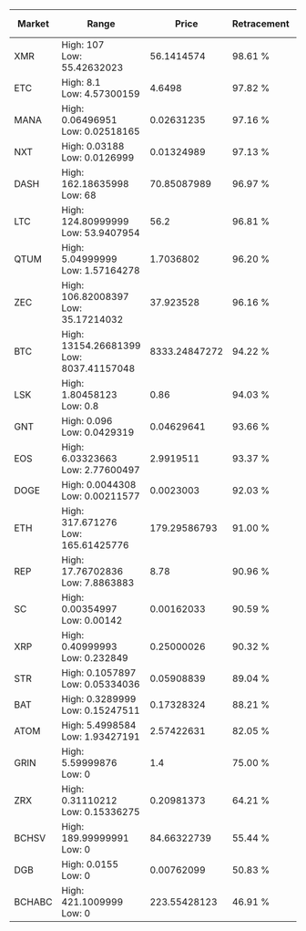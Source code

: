 | Market | Range | Price| Retracement | Doubles to 50% |
| --- | --- | --- | --- | --- |
| XMR | High: 107<br />Low: 55.42632023 | 56.1414574 | 98.61 % | 1.45 |
| ETC | High: 8.1<br />Low: 4.57300159 | 4.6498 | 97.82 % | 1.36 |
| MANA | High: 0.06496951<br />Low: 0.02518165 | 0.02631235 | 97.16 % | 1.71 |
| NXT | High: 0.03188<br />Low: 0.0126999 | 0.01324989 | 97.13 % | 1.68 |
| DASH | High: 162.18635998<br />Low: 68 | 70.85087989 | 96.97 % | 1.62 |
| LTC | High: 124.80999999<br />Low: 53.9407954 | 56.2 | 96.81 % | 1.59 |
| QTUM | High: 5.04999999<br />Low: 1.57164278 | 1.7036802 | 96.20 % | 1.94 |
| ZEC | High: 106.82008397<br />Low: 35.17214032 | 37.923528 | 96.16 % | 1.87 |
| BTC | High: 13154.26681399<br />Low: 8037.41157048 | 8333.24847272 | 94.22 % | 1.27 |
| LSK | High: 1.80458123<br />Low: 0.8 | 0.86 | 94.03 % | 1.51 |
| GNT | High: 0.096<br />Low: 0.0429319 | 0.04629641 | 93.66 % | 1.50 |
| EOS | High: 6.03323663<br />Low: 2.77600497 | 2.9919511 | 93.37 % | 1.47 |
| DOGE | High: 0.0044308<br />Low: 0.00211577 | 0.0023003 | 92.03 % | 1.42 |
| ETH | High: 317.671276<br />Low: 165.61425776 | 179.29586793 | 91.00 % | 1.35 |
| REP | High: 17.76702836<br />Low: 7.8863883 | 8.78 | 90.96 % | 1.46 |
| SC | High: 0.00354997<br />Low: 0.00142 | 0.00162033 | 90.59 % | 1.53 |
| XRP | High: 0.40999993<br />Low: 0.232849 | 0.25000026 | 90.32 % | 1.29 |
| STR | High: 0.1057897<br />Low: 0.05334036 | 0.05908839 | 89.04 % | 1.35 |
| BAT | High: 0.3289999<br />Low: 0.15247511 | 0.17328324 | 88.21 % | 1.39 |
| ATOM | High: 5.4998584<br />Low: 1.93427191 | 2.57422631 | 82.05 % | 1.44 |
| GRIN | High: 5.59999876<br />Low: 0 | 1.4 | 75.00 % | 2.00 |
| ZRX | High: 0.31110212<br />Low: 0.15336275 | 0.20981373 | 64.21 % | 1.11 |
| BCHSV | High: 189.99999991<br />Low: 0 | 84.66322739 | 55.44 % | 1.12 |
| DGB | High: 0.0155<br />Low: 0 | 0.00762099 | 50.83 % | 1.02 |
| BCHABC | High: 421.1009999<br />Low: 0 | 223.55428123 | 46.91 % | 0.00 |
